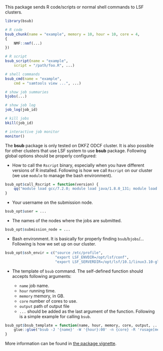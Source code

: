 This package sends R code/scripts or normal shell commands to LSF clusters.

```r
library(bsub)

# R code
bsub_chunk(name = "example", memory = 10, hour = 10, core = 4, 
{
    NMF::nmf(...)
})

# R script
bsub_script(name = "example",
    script = "/path/foo.R", ...)

# shell commands
bsub_cmd(name = "example",
    cmd = "samtools view ...", ...)

# show job summaries
bjobs(...)

# show job log
job_log(job_id)

# kill jobs
bkill(job_id)

# interactive job monitor
monitor()
```

The **bsub** package is only tested on DKFZ ODCF cluster. It is also possible for other 
clusters that use LSF system to use **bsub** package. Following global options should be
properly configured:

- How to call the `Rscript` binary, especially when you have different versions of R installed.
Following is how we call `Rscript` on our cluster (we use `module` to manage the bash environment).

```r
bsub_opt$call_Rscript = function(version) {
    qq("module load gcc/7.2.0; module load java/1.8.0_131; module load R/@{version}; Rscript")
}
```

- Your username on the submission node.

```r
bsub_opt$user = ...
```

- The names of the nodes where the jobs are submitted.

```r
bsub_opt$submission_node = ...
```

- Bash environment. It is basically for properly finding `bsub`/`bjobs`/... Following is how we set up
on our cluster.

```r
bsub_opt$ssh_envir = c("source /etc/profile",
                       "export LSF_ENVDIR=/opt/lsf/conf",
                       "export LSF_SERVERDIR=/opt/lsf/10.1/linux3.10-glibc2.17-x86_64/etc")
```

- The template of `bsub` command. The self-defined function should accepts following arguments:

    * `name` job name.
    * `hour` running time.
    * `memory` memory, in GB.
    * `core` number of cores to use.
    * `output` path of output file
    * `...` should be added as the last argument of the function. Following is a simple example
for calling `bsub`.

```r
bsub_opt$bsub_template = function(name, hour, memory, core, output, ...) {
    glue::glue("bsub -J '{name}' -W '{hour}:00' -n {core} -R 'rusage[mem={memory}GB]' -o '{output}'")
}
```

More information can be found in [the package vignette](https://jokergoo.github.io/bsub/articles/bsub_intro.html).
